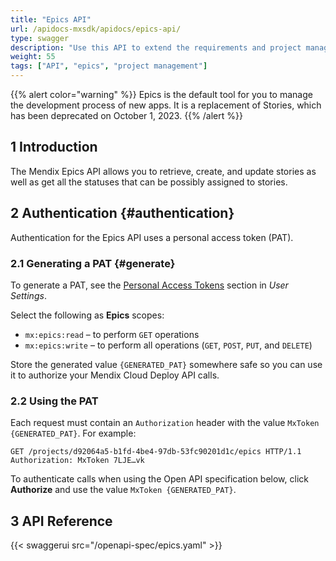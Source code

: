 ```yaml
---
title: "Epics API"
url: /apidocs-mxsdk/apidocs/epics-api/
type: swagger
description: "Use this API to extend the requirements and project management capabilities of the Mendix Platform or connect third-party service management and project management tools."
weight: 55
tags: ["API", "epics", "project management"]
---
```


{{% alert color="warning" %}}
Epics is the default tool for you to manage the development process of new apps. It is a replacement of Stories, which has been deprecated on October 1, 2023.
{{% /alert %}}

## 1 Introduction

The Mendix Epics API allows you to retrieve, create, and update stories as well as get all the statuses that can be possibly assigned to stories.

## 2 Authentication {#authentication}

Authentication for the Epics API uses a personal access token (PAT).

### 2.1 Generating a PAT {#generate}

To generate a PAT, see the [Personal Access Tokens](/community-tools/mendix-profile/user-settings/#pat) section in *User Settings*.

Select the following as **Epics** scopes:

* `mx:epics:read` – to perform `GET` operations
* `mx:epics:write` – to perform all operations (`GET`, `POST`, `PUT`, and `DELETE`)

Store the generated value `{GENERATED_PAT}` somewhere safe so you can use it to authorize your Mendix Cloud Deploy API calls.

### 2.2 Using the PAT

Each request must contain an `Authorization` header with the value `MxToken {GENERATED_PAT}`. For example:

```http {linenos=false}
GET /projects/d92064a5-b1fd-4be4-97db-53fc90201d1c/epics HTTP/1.1
Authorization: MxToken 7LJE…vk
```

To authenticate calls when using the Open API specification below, click **Authorize** and use the value `MxToken {GENERATED_PAT}`.

## 3 API Reference

{{< swaggerui src="/openapi-spec/epics.yaml"  >}}
